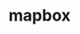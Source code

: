 ---
blog: https://www.mapbox.com/blog/
codehost: https://github.com/https://github.com/mapbox
facebook: https://www.facebook.com/Mapbox
images:
- mapbox-icon.svg
- mapbox-ar21.svg
logohandle: mapbox
sort: mapbox
tags:
- mapping
title: mapbox
twitter: https://x.com/mapbox
website: https://www.mapbox.com/
wikipedia: https://en.wikipedia.org/wiki/Mapbox
---